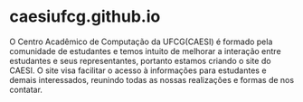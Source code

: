 # caesiufcg.github.io

  O Centro Acadêmico de Computação da UFCG(CAESI) é formado pela comunidade de estudantes e temos intuito de melhorar a interação entre estudantes e seus representantes, portanto estamos criando o site do CAESI. O site visa facilitar o acesso à informações para estudantes e demais interessados, reunindo todas as nossas realizações e formas de nos contatar.
  
